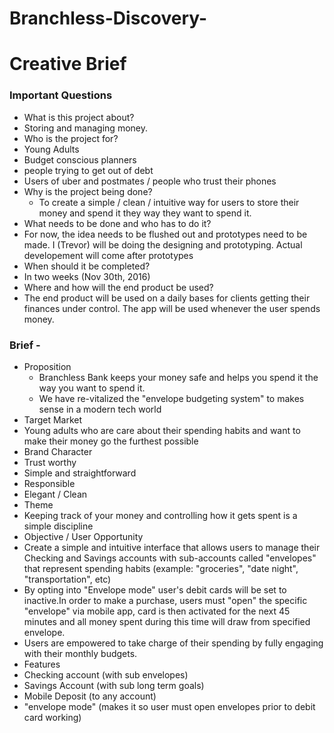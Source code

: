 # Branchless-Discovery-
# Creative Brief
### Important Questions
* What is this project about?
 * Storing and managing money.
* Who is the project for?
 * Young Adults
 * Budget conscious planners
 * people trying to get out of debt
 * Users of uber and postmates / people who trust their phones
* Why is the project being done?
  * To create a simple / clean / intuitive way for users to store their money and spend it they way they want to spend it.
* What needs to be done and who has to do it?
 * For now, the idea needs to be flushed out and prototypes need to be made. I (Trevor) will be doing the designing and prototyping. Actual developement will come after prototypes
* When should it be completed?
 * In two weeks (Nov 30th, 2016)
* Where and how will the end product be used?
 * The end product will be used on a daily bases for clients getting their finances under control. The app will be used whenever the user spends money.


 ### Brief -

* Proposition
  * Branchless Bank keeps your money safe and helps you spend it the way you want to spend it.
  * We have re-vitalized the "envelope budgeting system" to makes sense in a modern tech world
* Target Market
 * Young adults who are care about their spending habits and want to make their money go the furthest possible
* Brand Character
 * Trust worthy
 * Simple and straightforward
 * Responsible
 * Elegant / Clean
* Theme
 * Keeping track of your money and controlling how it gets spent is a simple discipline
* Objective / User Opportunity
 * Create a simple and intuitive interface that allows users to manage their Checking and Savings accounts with sub-accounts called "envelopes" that represent spending habits (example: "groceries", "date night", "transportation", etc)
 * By opting into "Envelope mode" user's debit cards will be set to inactive.In order to make a purchase, users must "open" the specific "envelope" via mobile app, card is then activated for the next 45 minutes and all money spent during this time will draw from specified envelope.
 * Users are empowered to take charge of their spending by fully engaging with their monthly budgets.
* Features
 * Checking account (with sub envelopes)
 * Savings Account (with sub long term goals)
 * Mobile Deposit (to any account)
 * "envelope mode" (makes it so user must open envelopes prior to debit card working)
